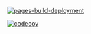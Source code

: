 [![pages-build-deployment](https://github.com/tronya/whereiam/actions/workflows/pages/pages-build-deployment/badge.svg)](https://github.com/tronya/whereiam/actions/workflows/pages/pages-build-deployment)

[![codecov](https://codecov.io/gh/tronya/whereiam/branch/master/graph/badge.svg?token=fAluHKFf8c)](https://codecov.io/gh/tronya/whereiam)

